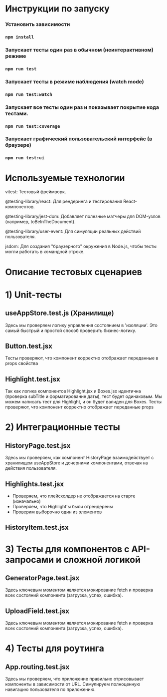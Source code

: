 # Инструкции по запуску

### Установить зависимости
### `npm install`

### Запускает тесты один раз в обычном (неинтерактивном) режиме
### `npm run test`

### Запускает тесты в режиме наблюдения (watch mode)
### `npm run test:watch`

### Запускает все тесты один раз и показывает покрытие кода тестами.
### `npm run test:coverage`

### Запускает графический пользовательский интерфейс (в браузере)
### `npm run test:ui`

# Используемые технологии

vitest: Тестовый фреймворк.

@testing-library/react: Для рендеринга и тестирования React-компонентов.

@testing-library/jest-dom: Добавляет полезные матчеры для DOM-узлов (например, toBeInTheDocument).

@testing-library/user-event: Для симуляции реальных действий пользователя.

jsdom: Для создания "браузерного" окружения в Node.js, чтобы тесты могли работать в командной строке.


# Описание тестовых сценариев



# 1) Unit-тесты 

## useAppStore.test.js (Хранилище)
Здесь мы проверяем логику управления состоянием в 'изоляции'. Это самый быстрый и простой способ проверить бизнес-логику.

## Button.test.jsx
Тесты проверяют, что компонент корректно отображает переданные в props свойства

## Highlight.test.jsx
Так как логика  компонентов Highlight.jsx и Boxes.jsx идентична (проверка subTitle и форматирование даты), тест будет одинаковым. Мы можем написать тест для Highlight, и он будет валиден для Boxes.
Тесты проверяют, что компонент корректно отображает переданные props



# 2) Интеграционные тесты

## HistoryPage.test.jsx
Здесь мы проверяем, как компонент HistoryPage взаимодействует с хранилищем useAppStore и дочерними компонентами, отвечая на действия пользователя.

## Highlights.test.jsx
- Проверяем, что плейсхолдер не отображается на старте (изначально)
- Проверяем, что Highlight'ы были отрендерены
- Проверим выборочно один из элементов

## HistoryItem.test.jsx


# 3) Тесты для компонентов с API-запросами и сложной логикой

## GeneratorPage.test.jsx
Здесь ключевым моментом является мокирование fetch и проверка всех состояний компонента (загрузка, успех, ошибка).

## UploadField.test.jsx
Здесь ключевым моментом является мокирование fetch и проверка всех состояний компонента (загрузка, успех, ошибка).


# 4) Тесты для роутинга

## App.routing.test.jsx
Здесь мы проверяем, что приложение правильно отрисовывает компоненты в зависимости от URL.
Cимулируем полноценную навигацию пользователя по приложению.


